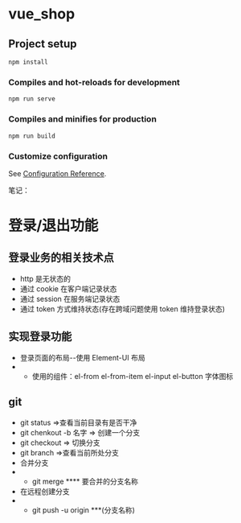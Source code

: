 # vue_shop

## Project setup

```
npm install
```

### Compiles and hot-reloads for development

```
npm run serve
```

### Compiles and minifies for production

```
npm run build
```

### Customize configuration

See [Configuration Reference](https://cli.vuejs.org/config/).

笔记：

# 登录/退出功能

## 登录业务的相关技术点

- http 是无状态的
- 通过 cookie 在客户端记录状态
- 通过 session 在服务端记录状态
- 通过 token 方式维持状态(存在跨域问题使用 token 维持登录状态)

## 实现登录功能

- 登录页面的布局--使用 Element-UI 布局
- - 使用的组件：el-from el-from-item el-input el-button 字体图标

## git

- git status =>查看当前目录有是否干净
- git chenkout -b 名字 => 创建一个分支
- git checkout => 切换分支
- git branch =>查看当前所处分支
- 合并分支
- - git merge \*\*\*\* 要合并的分支名称
- 在远程创建分支
- - git push -u origin \*\*\*(分支名称)
